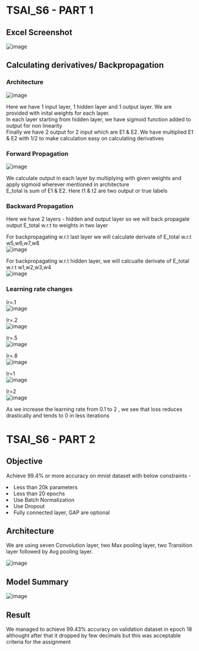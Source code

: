 # TSAI_S6 - PART 1

## Excel Screenshot
![image](https://github.com/sahil0094/TSAI_S6/assets/31719914/dc2909a0-b035-4d08-96e1-cf2d5e691100)

## Calculating derivatives/ Backpropagation

### Architecture
![image](https://github.com/sahil0094/TSAI_S6/assets/31719914/850a5812-3440-4221-b1b5-1c6e8429d4a0)

Here we have 1 input layer, 1 hidden layer and 1 output layer. We are provided with inital weights for each layer.<br>
In each layer starting from hidden layer, we have sigmoid function added to output for non linearity <br>
Finally we have 2 output for 2 input which are E1 & E2. We have multiplied E1 & E2 with 1/2 to make calculation easy on calculating derivatives

### Forward Propagation
![image](https://github.com/sahil0094/TSAI_S6/assets/31719914/b74cd48a-e374-416f-829e-86aad3cdd154)

We calculate output in each layer by multiplying with given weights and apply sigmoid wherever mentioned in architecture<br>
E_total is sum of E1 & E2. Here t1 & t2 are two output or true labels

### Backward Propagation

Here we have 2 layers - hidden and output layer so we will back propagate output E_total w.r.t to weights in two layer<br>

For backpropagating w.r.t last layer we will calculate derivate of E_total w.r.t w5,w6,w7,w8<br>
![image](https://github.com/sahil0094/TSAI_S6/assets/31719914/60e967a0-227d-46bb-ae68-db016b81d7f1)

For backpropagating w.r.t hidden layer, we will calcualte derivate of E_total w.r.t w1,w2,w3,w4<br>
![image](https://github.com/sahil0094/TSAI_S6/assets/31719914/1434c27d-a1bd-4956-a51c-bc4553873f74)

### Learning rate changes
lr=.1<br>
![image](https://github.com/sahil0094/TSAI_S6/assets/31719914/3d96c14c-8936-4a42-b588-2e84990dc1cf)

lr=.2<br>
![image](https://github.com/sahil0094/TSAI_S6/assets/31719914/8ac9b516-95ae-409e-bf3c-aca2ab81c11c)

lr=.5<br>
![image](https://github.com/sahil0094/TSAI_S6/assets/31719914/c7654498-76ec-4e0e-9dab-cfcc19e71b2a)

lr=.8<br>
![image](https://github.com/sahil0094/TSAI_S6/assets/31719914/f37c371e-6b37-4b75-8d5b-0ac4b795ef1f)

lr=1<br>
![image](https://github.com/sahil0094/TSAI_S6/assets/31719914/7cef9423-61d9-440e-b1bd-219b210d0beb)

lr=2<br>
![image](https://github.com/sahil0094/TSAI_S6/assets/31719914/f912fcc9-54f8-4577-a71e-f0a68de9b843)

As we increase the learning rate from 0.1 to 2 , we see that loss reduces drastically and tends to 0 in less iterations

# TSAI_S6 - PART 2

## Objective <br>
Achieve 99.4% or more accuracy on mnist dataset with below constraints -
<li> Less than 20k parameters
<li> Less than 20 epochs
<li> Use Batch Normalization
<li> Use Dropout
<li> Fully connected layer, GAP are optional
  
## Architecture
We are using seven Convolution layer, two Max pooling layer, two Transition layer followed by Avg pooling layer. <br>

![image](https://github.com/sahil0094/TSAI_S6/assets/31719914/33fdaca8-23d3-49a1-9c54-f2a31484422b)
  
## Model Summary
  
![image](https://github.com/sahil0094/TSAI_S6/assets/31719914/4650b956-b31a-41e7-91b2-017294ed6f27)
  
## Result
  
We managed to achieve 99.43% accuracy on validation dataset in epoch 18 althought after that it dropped by few decimals but this was acceptable criteria for the assignment

  


  
